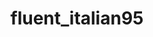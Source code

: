 ---
layout: colaborator
title: fluent_italian95
expiry_date: 2030-11-22 00:00:00 +0000
description: Best teacher for office environment
spoken_language:
  - english
teaching_language:
  - italian
image: /assets/images/colaborator_sample_italy.jpg
tags:
  - B1
  - online
  - quizes
---